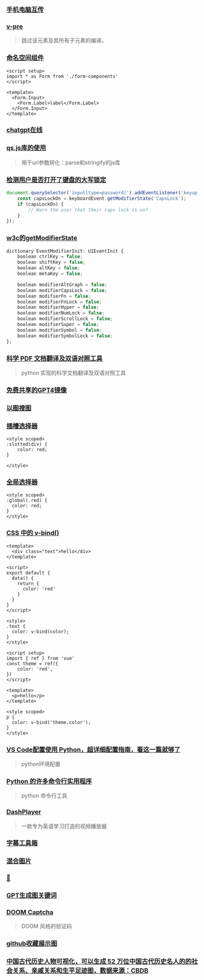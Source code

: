 ### [手机电脑互传](https://localsend.org/zh-CN)

### [v-pre](https://cn.vuejs.org/api/built-in-directives#v-pre)

> 跳过该元素及其所有子元素的编译。

### [命名空间组件](https://cn.vuejs.org/api/sfc-script-setup#namespaced-components)

```vue
<script setup>
import * as Form from './form-components'
</script>

<template>
  <Form.Input>
    <Form.Label>label</Form.Label>
  </Form.Input>
</template>
```

### [chatgpt在线](http://chatgpt.com/)

### [qs.js库的使用](https://juejin.cn/post/7431999633071030283)

> 用于url参数转化：parse和stringify的js库

### [检测用户是否打开了键盘的大写锁定](https://davidwalsh.name/detect-caps-lock)

```js
document.querySelector('input[type=password]').addEventListener('keyup', function(keyboardEvent) {
    const capsLockOn = keyboardEvent.getModifierState('CapsLock');
    if (capsLockOn) {
        // Warn the user that their caps lock is on?
    }
});
```

### [w3c的getModifierState](https://w3c.github.io/uievents/#event-modifier-initializers)

```js
dictionary EventModifierInit: UIEventInit {
    boolean ctrlKey = false;
    boolean shiftKey = false;
    boolean altKey = false;
    boolean metaKey = false;

    boolean modifierAltGraph = false;
    boolean modifierCapsLock = false;
    boolean modifierFn = false;
    boolean modifierFnLock = false;
    boolean modifierHyper = false;
    boolean modifierNumLock = false;
    boolean modifierScrollLock = false;
    boolean modifierSuper = false;
    boolean modifierSymbol = false;
    boolean modifierSymbolLock = false;
};
```

### [](https://www.zhangxinxu.com/wordpress/2024/11/css-calc-interpolate-size/)

### [科学 PDF 文档翻译及双语对照工具](https://github.com/Byaidu/PDFMathTranslate/blob/main/README_zh-CN.md)

> python 实现的科学文档翻译及双语对照工具

### [免费共享的GPT4镜像](https://www.opkfc.com/list)

### [以图搜图](https://picfind.top/)

### [插槽选择器](https://cn.vuejs.org/api/sfc-css-features#slotted-selectors)

```vue
<style scoped>
:slotted(div) {
    color: red;
}

</style>
```

### [全局选择器](https://cn.vuejs.org/api/sfc-css-features#global-selectors)

```vue
<style scoped>
:global(.red) {
  color: red;
}
</style>
```

### [CSS 中的 v-bind()](https://cn.vuejs.org/api/sfc-css-features#v-bind-in-css)

```vue
<template>
  <div class="text">hello</div>
</template>

<script>
export default {
  data() {
    return {
      color: 'red'
    }
  }
}
</script>

<style>
.text {
  color: v-bind(color);
}
</style>

<script setup>
import { ref } from 'vue'
const theme = ref({
    color: 'red',
})
</script>

<template>
  <p>hello</p>
</template>

<style scoped>
p {
  color: v-bind('theme.color');
}
</style>
```

### [VS Code配置使用 Python，超详细配置指南，看这一篇就够了](https://blog.csdn.net/weixin_49895216/article/details/131696960)

> python环境配置

### [Python 的许多命令行实用程序](https://www.pythonmorsels.com/cli-tools/)

> python 命令行工具

### [DashPlayer](https://github.com/solidSpoon/DashPlayer)

> 一款专为英语学习打造的视频播放器

### [字幕工具箱](https://zm.i8k.tv/)

### [混合图片](https://styleof.com/s/remix-yourself)

### [𦮙](https://www.hanyuguoxue.com/zidian/zi-158617)

### [GPT生成图关键词](https://artiversehub.ai/prompt-marketplace/1783666543199424513)

### [DOOM Captcha](https://github.com/vivirenremoto/doomcaptcha)

> DOOM 风格的验证码

### [github收藏展示图](https://star-history.com/)

### [中国古代历史人物可视化，可以生成 52 万位中国古代历史名人的的社会关系、亲戚关系和生平足迹图，数据来源：CBDB](https://tools.buyixiao.xyz/historical-figure-query)
